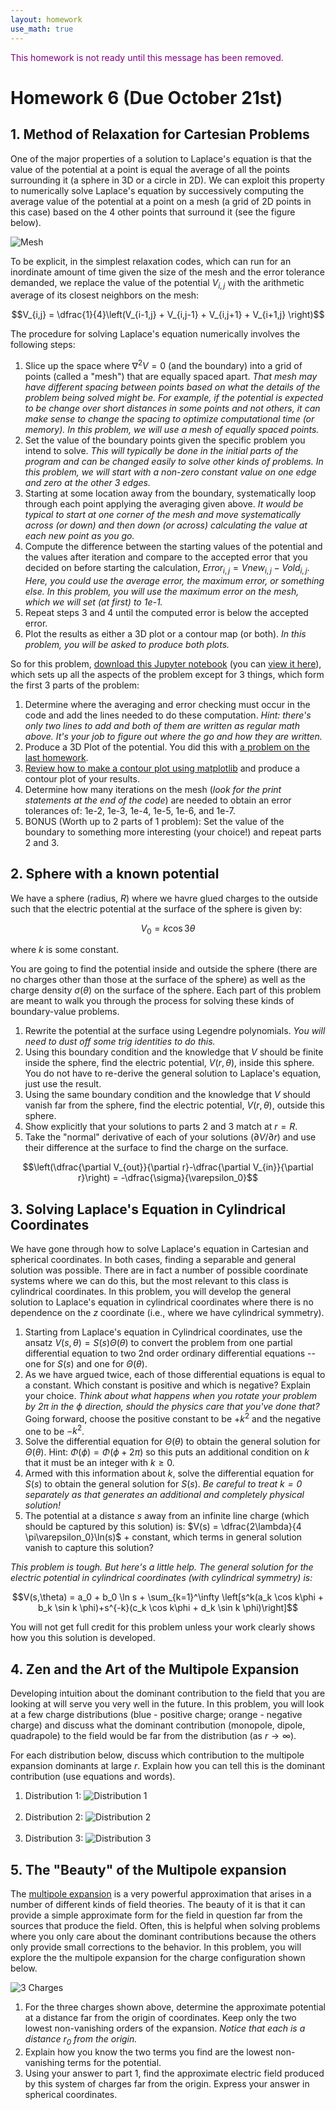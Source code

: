 ```yaml
---
layout: homework
use_math: true
---
```


<p style="color: purple">This homework is not ready until this message has been removed.</p>

# Homework 6 (Due October 21st)

## 1. Method of Relaxation for Cartesian Problems

One of the major properties of a solution to Laplace's equation is that the value of the potential at a point is equal the average of all the points surrounding it (a sphere in 3D or a circle in 2D). We can exploit this property to numerically solve Laplace's equation by successively computing the average value of the potential at a point on a mesh (a grid of 2D points in this case) based on the 4 other points that surround it (see the figure below).

![Mesh](./images/hw6/mesh.png)

To be explicit, in the simplest relaxation codes, which can run for an inordinate amount of time given the size of the mesh and the error tolerance demanded, we replace the value of the potential $V_{i,j}$ with the arithmetic average of its closest neighbors on the mesh:

$$V_{i,j} = \dfrac{1}{4}\left(V_{i-1,j} + V_{i,j-1} + V_{i,j+1} + V_{i+1,j}  \right)$$

The procedure for solving Laplace's equation numerically involves the following steps:

1. Slice up the space where $\nabla^2 V = 0$ (and the boundary) into a grid of points (called a "mesh") that are equally spaced apart. *That mesh may have different spacing between points based on what the details of the problem being solved might be. For example, if the potential is expected to be change over short distances in some points and not others, it can make sense to change the spacing to optimize computational time (or memory). In this problem, we will use a mesh of equally spaced points.*
2. Set the value of the boundary points given the specific problem you intend to solve. *This will typically be done in the initial parts of the program and can be changed easily to solve other kinds of problems. In this problem, we will start with a non-zero constant value on one edge and zero at the other 3 edges.*
3. Starting at some location away from the boundary, systematically loop through each point applying the averaging given above. *It would be typical to start at one corner of the mesh and move systematically across (or down) and then down (or across) calculating the value at each new point as you go.*
4. Compute the difference between the starting values of the potential and the values after iteration and compare to the accepted error that you decided on before starting the calculation, $Error_{i,j} = Vnew_{i,j}-Vold_{i,j}$. *Here, you could use the average error, the maximum error, or something else. In this problem, you will use the maximum error on the mesh, which we will set (at first) to 1e-1.*
5. Repeat steps 3 and 4 until the computed error is below the accepted error.
6. Plot the results as either a 3D plot or a contour map (or both). *In this problem, you will be asked to produce both plots.*

So for this problem, [download this Jupyter notebook](../jupyter/HW6-MethodOfRelaxation.ipynb) (you can [view it here](https://github.com/dannycab/phy481msu/blob/gh-pages/jupyter/HW6-MethodOfRelaxation.ipynb)), which sets up all the aspects of the problem except for 3 things, which form the first 3 parts of the problem:

1. Determine where the averaging and error checking must occur in the code and add the lines needed to do these computation. *Hint: there's only two lines to add and both of them are written as regular math above. It's your job to figure out where the go and how they are written.*
2. Produce a 3D Plot of the potential. You did this with [a problem on the last homework](./homework6.html).
3. [Review how to make a contour plot using matplotlib](http://matplotlib.org/examples/pylab_examples/contour_demo.html) and produce a contour plot of your results.
4. Determine how many iterations on the mesh (*look for the print statements at the end of the code*) are needed to obtain an error tolerances of: 1e-2, 1e-3, 1e-4, 1e-5, 1e-6, and 1e-7.
5. BONUS (Worth up to 2 parts of 1 problem): Set the value of the boundary to something more interesting (your choice!) and repeat parts 2 and 3.

## 2. Sphere with a known potential

We have a sphere (radius, $R$) where we havre glued charges to the outside such that the electric potential at the surface of the sphere is given by:

$$V_0 = k \cos 3\theta$$

where $k$ is some constant.

You are going to find the potential inside and outside the sphere (there are no charges other than those at the surface of the sphere) as well as the charge density $\sigma(\theta)$ on the surface of the sphere. Each part of this problem are meant to walk you through the process for solving these kinds of boundary-value problems.

1. Rewrite the potential at the surface using Legendre polynomials. *You will need to dust off some trig identities to do this.*
2. Using this boundary condition and the knowledge that $V$ should be finite inside the sphere, find the electric potential, $V(r,\theta)$, inside this sphere. You do not have to re-derive the general solution to Laplace's equation, just use the result.
3. Using the same boundary condition and the knowledge that $V$ should vanish far from the sphere, find the electric potential, $V(r,\theta)$, outside this sphere.
4. Show explicitly that your solutions to parts 2 and 3 match at $r=R$.
5. Take the "normal" derivative of each of your solutions ($\partial V/\partial r$) and use their difference at the surface to find the charge on the surface.

$$\left(\dfrac{\partial V_{out}}{\partial r}-\dfrac{\partial V_{in}}{\partial r}\right) = -\dfrac{\sigma}{\varepsilon_0}$$


## 3. Solving Laplace's Equation in Cylindrical Coordinates

We have gone through how to solve Laplace's equation in Cartesian and spherical coordinates. In both cases, finding a separable and general solution was possible. There are in fact a number of possible coordinate systems where we can do this, but the most relevant to this class is cylindrical coordinates. In this problem, you will develop the general solution to Laplace's equation in cylindrical coordinates where there is no dependence on the $z$ coordinate (i.e., where we have cylindrical symmetry).

1. Starting from Laplace's equation in Cylindrical coordinates, use the ansatz $V(s,\theta) = S(s)\Theta(\theta)$ to convert the problem from one partial differential equation to two 2nd order ordinary differential equations -- one for $S(s)$ and one for $\Theta(\theta)$.
2. As we have argued twice, each of those differential equations is equal to a constant. Which constant is positive and which is negative? Explain your choice. *Think about what happens when you rotate your problem by 2$\pi$ in the $\phi$ direction, should the physics care that you've done that?* Going forward, choose the positive constant to be $+k^2$ and the negative one to be $-k^2$.
3. Solve the differential equation for $\Theta(\theta)$ to obtain the general solution for $\Theta(\theta)$. Hint: $\Phi(\phi) = \Phi(\phi + 2\pi)$ so this puts an additional condition on $k$ that it must be an integer with $k \geq 0$.
4. Armed with this information about $k$, solve the differential equation for $S(s)$ to obtain the general solution for $S(s)$. *Be careful to treat $k=0$ separately as that generates an additional and completely physical solution!*
5. The potential at a distance $s$ away from an infinite line charge (which should be captured by this solution) is: $V(s) = \dfrac{2\lambda}{4 \pi\varepsilon_0}\ln(s)$ + constant, which terms in general solution vanish to capture this solution?

*This problem is tough. But here's a little help. The general solution for the electric potential in cylindrical coordinates (with cylindrical symmetry) is:*

$$V(s,\theta) = a_0 + b_0 \ln s + \sum_{k=1}^\infty \left[s^k(a_k \cos k\phi + b_k \sin k \phi)+s^{-k}(c_k \cos k\phi + d_k \sin k \phi)\right]$$

You will not get full credit for this problem unless your work clearly shows how you this solution is developed.

## 4. Zen and the Art of the Multipole Expansion

Developing intuition about the dominant contribution to the field that you are looking at will serve you very well in the future. In this problem, you will look at a few charge distributions (blue - positive charge; orange - negative charge) and discuss what the dominant contribution (monopole, dipole, quadrapole) to the field would be far from the distribution (as $r \rightarrow \infty$).

For each distribution below, discuss which contribution to the multipole expansion dominants at large $r$. Explain how you can tell this is the dominant contribution (use equations and words).

1. Distribution 1: ![Distribution 1](./images/hw6/distribution1.png)<br/><br/>
2. Distribution 2: ![Distribution 2](./images/hw6/distribution2.png)<br/><br/>
3. Distribution 3: ![Distribution 3](./images/hw6/distribution3.png)

## 5. The "Beauty" of the Multipole expansion

The [multipole expansion](https://en.wikipedia.org/wiki/Multipole_expansion) is a very powerful approximation that arises in a number of different kinds of field theories. The beauty of it is that it can provide a simple approximate form for the field in question far from the sources that produce the field. Often, this is helpful when solving problems where you only care about the dominant contributions because the others only provide small corrections to the behavior. In this problem, you will explore the the multipole expansion for the charge configuration shown below.

![3 Charges](./images/hw6/multipole.png)

1. For the three charges shown above, determine the approximate potential at a distance far from the origin of coordinates. Keep only the two lowest non-vanishing orders of the expansion. *Notice that each is a distance $r_0$ from the origin.*
2. Explain how you know the two terms you find are the lowest non-vanishing terms for the potential.
3. Using your answer to part 1, find the approximate electric field produced by this system of charges far from the origin. Express your answer in spherical coordinates.
